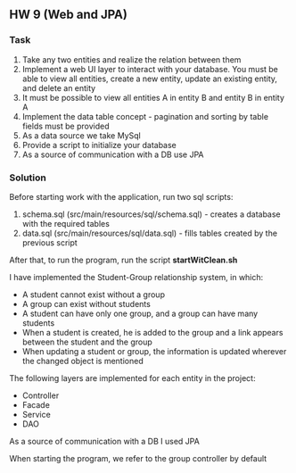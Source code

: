 ## HW 9 (Web and JPA)

### Task

1. Take any two entities and realize the relation between them
2. Implement a web UI layer to interact with your database. You must be able to view all entities, create a new entity, update an existing entity, and delete an entity
3. It must be possible to view all entities A in entity B and entity B in entity A
4. Implement the data table concept - pagination and sorting by table fields must be provided
6. As a data source we take MySql
7. Provide a script to initialize your database
8. As a source of communication with a DB use JPA

### Solution

Before starting work with the application, run two sql scripts:
1. schema.sql (src/main/resources/sql/schema.sql) - creates a database with the required tables
2. data.sql (src/main/resources/sql/data.sql) - fills tables created by the previous script

After that, to run the program, run the script **startWitClean.sh**

I have implemented the Student-Group relationship system, in which:
- A student cannot exist without a group
- A group can exist without students
- A student can have only one group, and a group can have many students
- When a student is created, he is added to the group and a link appears between the student and the group
- When updating a student or group, the information is updated wherever the changed object is mentioned

The following layers are implemented for each entity in the project:
- Controller
- Facade
- Service
- DAO

As a source of communication with a DB I used JPA

When starting the program, we refer to the group controller by default
